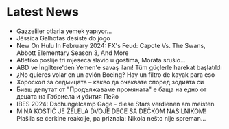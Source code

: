 # Latest News
-  Gazzeliler otlarla yemek yapıyor…
-  Jéssica Galhofas desiste do jogo
-  New On Hulu In February 2024: FX's Feud: Capote Vs. The Swans, Abbott Elementary Season 3, And More
-  Atletiko poslije tri mjeseca slavio u gostima, Morata srušio...
-  ABD ve İngiltere'den Yemen'e savaş ilanı! Tüm güçlerle harekat başlatıldı
-  ¿No quieres volar en un avión Boeing? Hay un filtro de kayak para eso
-  Хороскоп за седмицата – какво да очаквате според зодията си
-  Бивш депутат от "Продължаваме промяната" е баща на едно от децата на Габриела и убития Пейо
-  IBES 2024: Dschungelcamp Gage - diese Stars verdienen am meisten
-  MINA KOSTIĆ JE ŽELELA DVOJE DECE SA DEČKOM NASILNIKOM! Plašila se ćerkine reakcije, pa priznala: Nikola nešto nije spreman...
